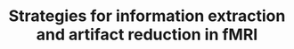 ---
title: "Strategies for information extraction and artifact reduction in fMRI"
project_id: 
conference_id: ""
presenters:
   - peter_bandettini
summary: "<p>Lecture at 3T imaging center, Melbourne, Australia</p>"
file: /assets/presentations/T93.ppt
filename: T93.ppt
layout: presentation
---